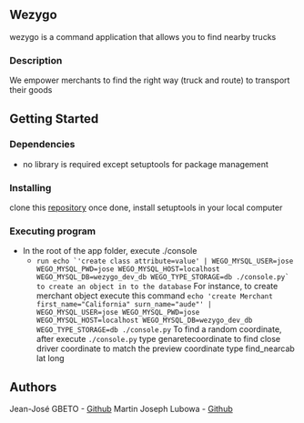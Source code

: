 ## Wezygo
wezygo is a command application that allows you to find nearby trucks

### Description
We empower merchants to find the right way (truck and route) to transport their goods

## Getting Started
### Dependencies
+ no library is required except setuptools for package management
### Installing
clone this [repository](https://github.com/rioles/wezygo_project)
once done, install setuptools in your local computer

### Executing program
+ In the root of the app folder, execute ./console
    + ``run echo `'create class attribute=value' | WEGO_MYSQL_USER=jose WEGO_MYSQL_PWD=jose WEGO_MYSQL_HOST=localhost WEGO_MYSQL_DB=wezygo_dev_db WEGO_TYPE_STORAGE=db ./console.py` to create an object in to the database``
    For instance, to create merchant object execute this command ``echo 'create Merchant first_name="California" surn_name="aude"' | WEGO_MYSQL_USER=jose WEGO_MYSQL_PWD=jose WEGO_MYSQL_HOST=localhost WEGO_MYSQL_DB=wezygo_dev_db WEGO_TYPE_STORAGE=db ./console.py``
    To find a random coordinate, after execute ``./console.py`` type genaretecoordinate
    to find close driver coordinate to match the preview coordinate type find_nearcab lat long
## Authors
Jean-José GBETO - [Github](https://github.com/rioles)
Martin Joseph Lubowa - [Github](https://github.com/martin-creator) 